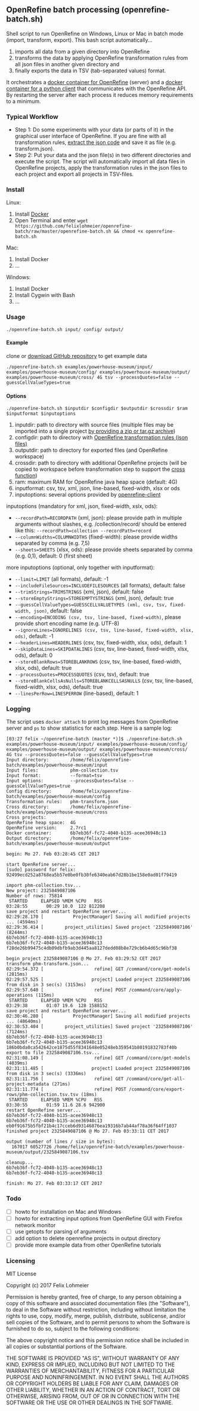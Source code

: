 ## OpenRefine batch processing (openrefine-batch.sh)

Shell script to run OpenRefine on Windows, Linux or Mac in batch mode (import, transform, export). This bash script automatically...

1. imports all data from a given directory into OpenRefine
2. transforms the data by applying OpenRefine transformation rules from all json files in another given directory and
3. finally exports the data in TSV (tab-separated values) format.

It orchestrates a [docker container for OpenRefine](https://hub.docker.com/r/felixlohmeier/openrefine/) (server) and a [docker container for a python client](https://hub.docker.com/r/felixlohmeier/openrefine-client/) that communicates with the OpenRefine API. By restarting the server after each process it reduces memory requirements to a minimum.

### Typical Workflow

- Step 1: Do some experiments with your data (or parts of it) in the graphical user interface of OpenRefine. If you are fine with all transformation rules, [extract the json code](http://kb.refinepro.com/2012/06/google-refine-json-and-my-notepad-or.html) and save it as file (e.g. transform.json).
- Step 2: Put your data and the json file(s) in two different directories and execute the script. The script will automatically import all data files in OpenRefine projects, apply the transformation rules in the json files to each project and export all projects in TSV-files.

### Install

Linux:

1. Install [Docker](https://docs.docker.com/engine/installation/#on-linux)
2. Open Terminal and enter `wget https://github.com/felixlohmeier/openrefine-batch/raw/master/openrefine-batch.sh && chmod +x openrefine-batch.sh`

Mac:

1. Install Docker
2. ...

Windows:

1. Install Docker
2. Install Cygwin with Bash
3. ...

### Usage

```
./openrefine-batch.sh input/ config/ output/
```

#### Example

clone or [download GitHub repository](https://github.com/felixlohmeier/openrefine-batch/archive/master.zip) to get example data

```
./openrefine-batch.sh examples/powerhouse-museum/input/ examples/powerhouse-museum/config/ examples/powerhouse-museum/output/ examples/powerhouse-museum/cross/ 4G tsv --processQuotes=false --guessCellValueTypes=true
```

#### Options

```
./openrefine-batch.sh $inputdir $configdir $outputdir $crossdir $ram $inputformat $inputoptions
```

1. inputdir: path to directory with source files (multiple files may be imported into a single project [by providing a zip or tar.gz archive](https://github.com/OpenRefine/OpenRefine/wiki/Importers))
2. configdir: path to directory with [OpenRefine transformation rules (json files)](http://kb.refinepro.com/2012/06/google-refine-json-and-my-notepad-or.html)
3. outputdir: path to directory for exported files (and OpenRefine workspace)
4. crossdir: path to directory with additional OpenRefine projects (will be copied to workspace before transformation step to support the [cross function](https://github.com/OpenRefine/OpenRefine/wiki/GREL-Other-Functions#crosscell-c-string-projectname-string-columnname))
5. ram: maximum RAM for OpenRefine java heap space (default: 4G)
6. inputformat: csv, tsv, xml, json, line-based, fixed-width, xlsx or ods
7. inputoptions: several options provided by [openrefine-client](https://hub.docker.com/r/felixlohmeier/openrefine-client/)

inputoptions (mandatory for xml, json, fixed-width, xslx, ods):
* `--recordPath=RECORDPATH` (xml, json): please provide path in multiple arguments without slashes, e.g. /collection/record/ should be entered like this: `--recordPath=collection --recordPath=record`
* `--columnWidths=COLUMNWIDTHS` (fixed-width): please provide widths separated by comma (e.g. 7,5)
* `--sheets=SHEETS` (xlsx, ods): please provide sheets separated by comma (e.g. 0,1), default: 0 (first sheet)

more inputoptions (optional, only together with inputformat):
* `--limit=LIMIT` (all formats), default: -1
* `--includeFileSources=INCLUDEFILESOURCES` (all formats), default: false
* `--trimStrings=TRIMSTRINGS` (xml, json), default: false
* `--storeEmptyStrings=STOREEMPTYSTRINGS` (xml, json), default: true
* `--guessCellValueTypes=GUESSCELLVALUETYPES (xml, csv, tsv, fixed-width, json)`, default: false
* `--encoding=ENCODING (csv, tsv, line-based, fixed-width)`, please provide short encoding name (e.g. UTF-8)
* `--ignoreLines=IGNORELINES (csv, tsv, line-based, fixed-width, xlsx, ods)`, default: -1
* `--headerLines=HEADERLINES` (csv, tsv, fixed-width, xlsx, ods), default: 1
* `--skipDataLines=SKIPDATALINES` (csv, tsv, line-based, fixed-width, xlsx, ods), default: 0
* `--storeBlankRows=STOREBLANKROWS` (csv, tsv, line-based, fixed-width, xlsx, ods), default: true
* `--processQuotes=PROCESSQUOTES` (csv, tsv), default: true
* `--storeBlankCellsAsNulls=STOREBLANKCELLSASNULLS` (csv, tsv, line-based, fixed-width, xlsx, ods), default: true
* `--linesPerRow=LINESPERROW` (line-based), default: 1

### Logging

The script uses `docker attach` to print log messages from OpenRefine server and `ps` to show statistics for each step. Here is a sample log:

```
[03:27 felix ~/openrefine-batch (master *)]$ ./openrefine-batch.sh examples/powerhouse-museum/input/ examples/powerhouse-museum/config/ examples/powerhouse-museum/output/ examples/powerhouse-museum/cross/ 4G tsv --processQuotes=false --guessCellValueTypes=true
Input directory:        /home/felix/openrefine-batch/examples/powerhouse-museum/input
Input files:            phm-collection.tsv
Input format:           --format=tsv
Input options:          --processQuotes=false --guessCellValueTypes=true            
Config directory:       /home/felix/openrefine-batch/examples/powerhouse-museum/config
Transformation rules:   phm-transform.json
Cross directory:        /home/felix/openrefine-batch/examples/powerhouse-museum/cross
Cross projects:         
OpenRefine heap space:  4G
OpenRefine version:     2.7rc1
Docker container:       6b7eb36f-fc72-4040-b135-acee36948c13
Output directory:       /home/felix/openrefine-batch/examples/powerhouse-museum/output

begin: Mo 27. Feb 03:28:45 CET 2017

start OpenRefine server...
[sudo] password for felix: 
92499ecd252a8768ea5b57e0be0fb30fe6340eab67d28b1be158e0ad01f79419

import phm-collection.tsv...
New project: 2325849087106
Number of rows: 75814
 STARTED     ELAPSED %MEM %CPU   RSS
03:28:55       00:29 10.0  122 812208
save project and restart OpenRefine server...
02:29:28.170 [           ProjectManager] Saving all modified projects ... (4594ms)
02:29:36.414 [        project_utilities] Saved project '2325849087106' (8244ms)
6b7eb36f-fc72-4040-b135-acee36948c13
6b7eb36f-fc72-4040-b135-acee36948c13
f28de26b99475c4db09dbfb9ab3d445aa8127dedd08b8e729cb6b4d65c96bf38

begin project 2325849087106 @ Mo 27. Feb 03:29:52 CET 2017
transform phm-transform.json...
02:29:54.372 [                   refine] GET /command/core/get-models (2815ms)
02:29:57.525 [                  project] Loaded project 2325849087106 from disk in 3 sec(s) (3153ms)
02:29:57.640 [                   refine] POST /command/core/apply-operations (115ms)
 STARTED     ELAPSED %MEM %CPU   RSS
03:29:38       01:07 19.6  128 1588152
save project and restart OpenRefine server...
02:30:46.280 [           ProjectManager] Saving all modified projects ... (48640ms)
02:30:53.404 [        project_utilities] Saved project '2325849087106' (7124ms)
6b7eb36f-fc72-4040-b135-acee36948c13
6b7eb36f-fc72-4040-b135-acee36948c13
186b0bda0ca542642ce1875d55f8341648e05248eb359541b80191832783f40b
export to file 2325849087106.tsv...
02:31:08.149 [                   refine] GET /command/core/get-models (4039ms)
02:31:11.485 [                  project] Loaded project 2325849087106 from disk in 3 sec(s) (3336ms)
02:31:11.756 [                   refine] GET /command/core/get-all-project-metadata (271ms)
02:31:11.774 [                   refine] POST /command/core/export-rows/phm-collection.tsv.tsv (18ms)
 STARTED     ELAPSED %MEM %CPU   RSS
03:30:55       01:59 11.6 28.6 942900
restart OpenRefine server...
6b7eb36f-fc72-4040-b135-acee36948c13
6b7eb36f-fc72-4040-b135-acee36948c13
eb0f91675b5fbf21b4c17cceb6d93146876ea19316b7ab44af78a36f64ff1037
finished project 2325849087106 @ Mo 27. Feb 03:33:11 CET 2017

output (number of lines / size in bytes):
  167017 60527726 /home/felix/openrefine-batch/examples/powerhouse-museum/output/2325849087106.tsv

cleanup...
6b7eb36f-fc72-4040-b135-acee36948c13
6b7eb36f-fc72-4040-b135-acee36948c13

finish: Mo 27. Feb 03:33:17 CET 2017
```

### Todo

- [ ] howto for installation on Mac and Windows
- [ ] howto for extracting input options from OpenRefine GUI with Firefox network monitor
- [ ] use getopts for parsing of arguments
- [ ] add option to delete openrefine projects in output directory
- [ ] provide more example data from other OpenRefine tutorials

### Licensing

MIT License

Copyright (c) 2017 Felix Lohmeier

Permission is hereby granted, free of charge, to any person obtaining a copy
of this software and associated documentation files (the "Software"), to deal
in the Software without restriction, including without limitation the rights
to use, copy, modify, merge, publish, distribute, sublicense, and/or sell
copies of the Software, and to permit persons to whom the Software is
furnished to do so, subject to the following conditions:

The above copyright notice and this permission notice shall be included in all
copies or substantial portions of the Software.

THE SOFTWARE IS PROVIDED "AS IS", WITHOUT WARRANTY OF ANY KIND, EXPRESS OR
IMPLIED, INCLUDING BUT NOT LIMITED TO THE WARRANTIES OF MERCHANTABILITY,
FITNESS FOR A PARTICULAR PURPOSE AND NONINFRINGEMENT. IN NO EVENT SHALL THE
AUTHORS OR COPYRIGHT HOLDERS BE LIABLE FOR ANY CLAIM, DAMAGES OR OTHER
LIABILITY, WHETHER IN AN ACTION OF CONTRACT, TORT OR OTHERWISE, ARISING FROM,
OUT OF OR IN CONNECTION WITH THE SOFTWARE OR THE USE OR OTHER DEALINGS IN THE
SOFTWARE.
